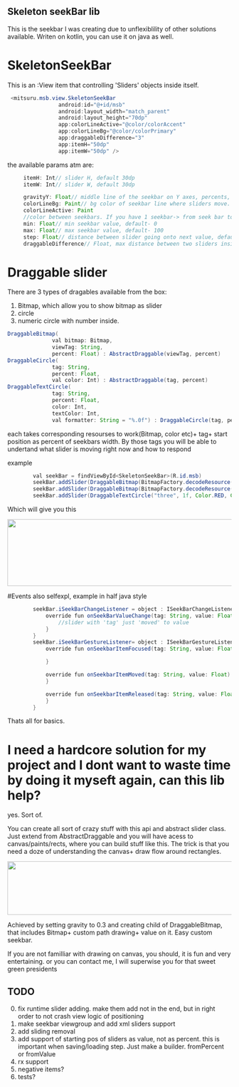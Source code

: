 ## Skeleton seekBar lib

This is the seekbar I was creating due to unflexiblility of other solutions available. Writen on kotlin, you can use it on java as well.

# SkeletonSeekBar

This is an :View item that controlling 'Sliders' objects inside itself.


```java
 <mitsuru.msb.view.SkeletonSeekBar
                android:id="@+id/msb"
                android:layout_width="match_parent"
                android:layout_height="70dp"
                app:colorLineActive="@color/colorAccent"
                app:colorLineBg="@color/colorPrimary"
                app:draggableDifference="3"
                app:itemH="50dp"
                app:itemW="50dp" />
```

the available params atm are:

```java
     itemH: Int// slider H, default 30dp
     itemW: Int// slider W, default 30dp

     gravityY: Float// middle line of the seekbar on Y axes, percents, from 0 to 1, default 0.5
     colorLineBg: Paint// bg color of seekbar line where sliders move. default= White
     colorLineActive: Paint
     //color between seekbars. If you have 1 seekbar-> from seek bar to right side of the seekbar, if more- color between first and last slider
     min: Float// min seekbar value, default- 0
     max: Float// max seekbar value, default- 100
     step: Float// distance between slider going onto next value, default- 1. Float value
     draggableDifference// Float, max distance between two sliders inside seekbar. default- 0

```

# Draggable slider

There are 3 types of dragables available from the box:
1. Bitmap, which allow you to show bitmap as slider
2. circle
3. numeric circle with number inside.

```java
DraggableBitmap(
              val bitmap: Bitmap,
              viewTag: String,
              percent: Float) : AbstractDraggable(viewTag, percent)
DraggableCircle(
              tag: String,
              percent: Float,
              val color: Int) : AbstractDraggable(tag, percent)
DraggableTextCircle(
              tag: String,
              percent: Float,
              color: Int,
              textColor: Int,
              val formatter: String = "%.0f") : DraggableCircle(tag, percent, color)
```

each takes corresponding resourses to work(Bitmap, color etc)+ tag+ start position as percent of seekbars width. By those tags you will be able to undertand what slider is moving right now and how to respond

example

```java
        val seekBar = findViewById<SkeletonSeekBar>(R.id.msb)
        seekBar.addSlider(DraggableBitmap(BitmapFactory.decodeResource(getResources(), R.drawable.lego), "one", 0f))
        seekBar.addSlider(DraggableBitmap(BitmapFactory.decodeResource(getResources(), R.drawable.lego), "two", 0.5f))
        seekBar.addSlider(DraggableTextCircle("three", 1f, Color.RED, Color.BLACK))
```

Which will give you this

<p align="center">
  <img width="600" height="150" src="https://s22.postimg.cc/fx1sxay01/image.png">
</p>


#Events
also selfexpl, example in half java style

```java
        seekBar.iSeekBarChangeListener = object : ISeekBarChangeListener {
            override fun onSeekBarValueChange(tag: String, value: Float) {
                //slider with 'tag' just 'moved' to value
            }
        }
        seekBar.iSeekBarGestureListener= object : ISeekBarGestureListener{
            override fun onSeekbarItemFocused(tag: String, value: Float) {

            }

            override fun onSeekbarItemMoved(tag: String, value: Float) {
            }

            override fun onSeekbarItemReleased(tag: String, value: Float) {
            }
        }
```


Thats all for basics.

# I need a hardcore solution for my project and I dont want to waste time by doing it myseft again, can this lib help?
yes. Sort of.

You can create all sort of crazy stuff with this api and abstract slider class. Just extend from AbstractDraggable and you will have acess to canvas/paints/rects, where you can build stuff like this. The trick is that you need a doze of understanding the canvas+ draw flow around rectangles.

<p align="center">
  <img width="600" height="120" src="https://s22.postimg.cc/85poc3dz5/image.png">
</p>

Achieved by setting gravity to 0.3 and creating child of DraggableBitmap, that includes Bitmap+ custom path drawing+ value on it. Easy custom seekbar.

If you are not familliar with drawing on canvas, you should, it is fun and very entertaining. or you can contact me, I will superwise you for that sweet green presidents


## TODO
0. fix runtime slider adding. make them add not in the end, but in right order to not crash view logic of positioning
0. make seekbar viewgroup and add xml sliders support
0. add sliding removal
0. add support of starting pos of sliders as value, not as percent. this is important when saving/loading step. Just make a builder. fromPercent or fromValue
1. rx support
2. negative items?
3. tests?
